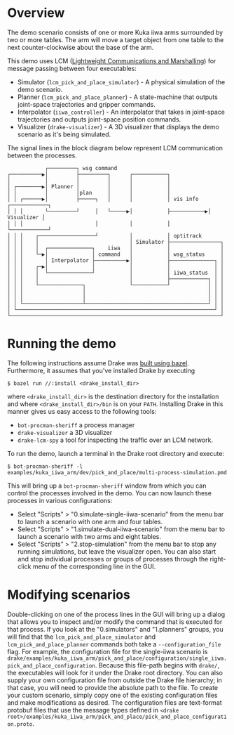 # Overview
The demo scenario consists of one or more Kuka iiwa arms surrounded by two or
more tables. The arm will move a target object from one table to the next
counter-clockwise about the base of the arm.

This demo uses LCM ([Lightweight Communications and
Marshalling](https://lcm-proj.github.io/)) for message passing between four
executables:
- Simulator (`lcm_pick_and_place_simulator`) - A physical simulation of the
  demo scenario.
- Planner (`lcm_pick_and_place_planner`) - A state-machine that outputs
  joint-space trajectories and gripper commands.
- Interpolator (`iiwa_controller`) - An interpolator that takes in joint-space
  trajectories and outputs joint-space position commands.
- Visualizer (`drake-visualizer`) - A 3D visualizer that displays the demo
  scenario as it's being simulated.

The signal lines in the block diagram below represent LCM communication between
the processes.

```
            ┌─────────┐ wsg command
┌──────────▶│         ├─────────┐      ┌───────────┐
│           │         │         │      │           │
│ ┌────────▶│ Planner │         │      │           │
│ │         │         │plan     │      │           │
│ │ ┌──────▶│         ├─────┐   │      │           │ vis info   ┌────────────┐
│ │ │       └─────────┘     │   └─────▶│           ├───────────▶│ Visualizer │
│ │ │                       │          │           │            └────────────┘
│ │ │    ┌──────────────────┘          │           │ optitrack
│ │ │    │                             │ Simulator ├────────────────┐
│ │ │    │  ┌──────────────┐    iiwa   │           │                │
│ │ │    └─▶│              │ command   │           │ wsg_status     │
│ │ │       │ Interpolator ├──────────▶│           ├──────────────┐ │
│ │ │    ┌─▶│              │           │           │              │ │
│ │ │    │  └──────────────┘           │           │ iiwa_status  │ │
│ │ │    │                             │           ├────────────┐ │ │
│ │ │    └──────────────┐              └───────────┘            │ │ │
│ │ │                   │                                       │ │ │
│ │ │                   │                                       │ │ │
│ │ └───────────────────┴───────────────────────────────────────┘ │ │
│ └───────────────────────────────────────────────────────────────┘ │
└───────────────────────────────────────────────────────────────────┘
```

# Running the demo
The following instructions assume Drake was
[built using bazel](https://drake.mit.edu/bazel.html?highlight=bazel).
Furthermore, it assumes that you've installed Drake by executing
```
$ bazel run //:install <drake_install_dir>
```
where `<drake_install_dir>` is the destination directory for the installation
and where `<drake_install_dir>/bin` is on your `PATH`. Installing Drake in this
manner gives us easy access to the following tools:
- `bot-procman-sheriff` a process manager
- `drake-visualizer` a 3D visualizer
- `drake-lcm-spy` a tool for inspecting the traffic over an LCM network.

To run the demo, launch a terminal in the Drake root directory and execute:
```
$ bot-procman-sheriff -l examples/kuka_iiwa_arm/dev/pick_and_place/multi-process-simulation.pmd
```
This will bring up a `bot-procman-sheriff` window from which you can control
the processes involved in the demo. You can now launch these processes in
various configurations:
- Select "Scripts" > "0.simulate-single-iiwa-scenario" from the menu bar to
  launch a scenario with one arm and four tables.
- Select "Scripts" > "1.simulate-dual-iiwa-scenario" from the menu bar to launch
  a scenario with two arms and eight tables.
- Select "Scripts" > "2.stop-simulation" from the menu bar to stop any running
  simulations, but leave the visualizer open.  You can also start and stop
  individual processes or groups of processes through the right-click menu of
  the corresponding line in the GUI.

# Modifying scenarios
Double-clicking on one of the process lines in the GUI will bring up a dialog
that allows you to inspect and/or modify the command that is executed for that
process. If you look at the "0.simulators" and "1.planners" groups, you will
find that the `lcm_pick_and_place_simulator` and `lcm_pick_and_place_planner`
commands both take a `--configuration_file` flag. For example, the
configuration file for the single-iiwa scenario is
`drake/examples/kuka_iiwa_arm/pick_and_place/configuration/single_iiwa.pick_and_place_configuration`.
Because this file-path begins with `drake/`, the executables will look for it
under the Drake root directory. You can also supply your own configuration file
from outside the Drake file hierarchy; in that case, you will need to provide
the absolute path to the file. To create your custom scenario, simply copy one
of the existing configuration files and make modifications as desired. The
configuration files are text-format protobuf files that use the message types
defined in `<drake
root>/examples/kuka_iiwa_arm/pick_and_place/pick_and_place_configuration.proto`.
